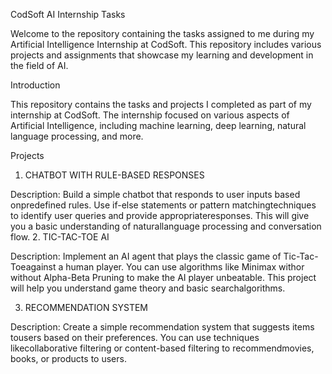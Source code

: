 CodSoft AI Internship Tasks

Welcome to the repository containing the tasks assigned to me during my Artificial Intelligence Internship at CodSoft. 
This repository includes various projects and assignments that showcase my learning and development in the field of AI.

Introduction

This repository contains the tasks and projects I completed as part of my internship at CodSoft. 
The internship focused on various aspects of Artificial Intelligence, including machine learning, deep learning, natural language processing, and more.

Projects
1. CHATBOT WITH RULE-BASED RESPONSES

Description: Build a simple chatbot that responds to user inputs based onpredefined rules.
             Use if-else statements or pattern matchingtechniques to identify user queries and provide appropriateresponses.
             This will give you a basic understanding of naturallanguage processing and conversation flow.
2. TIC-TAC-TOE AI

Description: Implement an AI agent that plays the classic game of Tic-Tac-Toeagainst a human player.
              You can use algorithms like Minimax withor without Alpha-Beta Pruning to make the AI player unbeatable.
              This project will help you understand game theory and basic searchalgorithms.

3. RECOMMENDATION SYSTEM

Description: Create a simple recommendation system that suggests items tousers based on their preferences. 
              You can use techniques likecollaborative filtering or content-based filtering to recommendmovies, books, or products to users.
